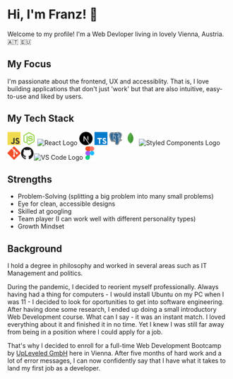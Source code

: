 
# Hi, I'm Franz! 👋

Welcome to my profile! I'm a Web Devloper living in lovely Vienna, Austria. :austria: :eu:

## My Focus

I'm passionate about the frontend, UX and accessiblity. That is, I love building applications that don't just 'work' but that are also intuitive, easy-to-use and liked by users.

## My Tech Stack


<img src="https://github.com/devicons/devicon/blob/master/icons/javascript/javascript-original.svg" alt="Javascript Logo" width="30" height="30">  <img src="https://github.com/devicons/devicon/blob/master/icons/nodejs/nodejs-original.svg" alt="Node.js Logo" width="30" height="30"/> <img src="https://cdn.worldvectorlogo.com/logos/react-2.svg" alt="React Logo" width="30" height="30"/> <img src="https://github.com/devicons/devicon/blob/master/icons/nextjs/nextjs-original.svg" alt="Next.js Logo" width="30" height="30"/> <img src="https://github.com/devicons/devicon/blob/master/icons/typescript/typescript-original.svg" alt="Tyepscript Logo" width="30" height="30"/> <img src="https://github.com/devicons/devicon/blob/master/icons/postgresql/postgresql-original.svg" alt="PostgreSQL Logo" width="30" height="30"/> <img src="https://github.com/devicons/devicon/blob/master/icons/mongodb/mongodb-original.svg" alt="MongoDB Logo" width="30" height="30"/> <img src="https://cdn.worldvectorlogo.com/logos/styled-components-1.svg" alt="Styled Components Logo" width="30" height="30"/><img src="https://github.com/devicons/devicon/blob/master/icons/git/git-original.svg" alt="Git Logo" width="30" height="30"/><img src="https://github.com/devicons/devicon/blob/master/icons/github/github-original.svg" alt="GitHub Logo" width="30" height="30"/><img src="https://cdn.worldvectorlogo.com/logos/visual-studio-code-1.svg" alt="VS Code Logo" width="30" height="30"/><img src="https://github.com/devicons/devicon/blob/master/icons/figma/figma-original.svg" alt="Figma Logo" width="30" height="30"/>

## Strengths

- Problem-Solving (splitting a big problem into many small problems)
- Eye for clean, accessible designs
- Skilled at googling
- Team player (I can work well with different personality types)
- Growth Mindset

## Background

I hold a degree in philosophy and worked in several areas such as IT Management and politics.

During the pandemic, I decided to reorient myself professionally. Always having had a thing for computers - I would install Ubuntu on my PC when I was 11 - I decided to look for oportunities to get into software engineering. After having done some research, I ended up doing a small introductory Web Development course. What can I say - it was an instant match. I loved everything about it and finished it in no time. Yet I knew I was still far away from being in a position where I could apply for a job.   

That's why I decided to enroll for a full-time Web Development Bootcamp by [UpLeveled GmbH](https://upleveled.io/) here in Vienna. After five months of hard work and a lot of error messages, I can now confidently say that I have what it takes to land my first job as a developer.
